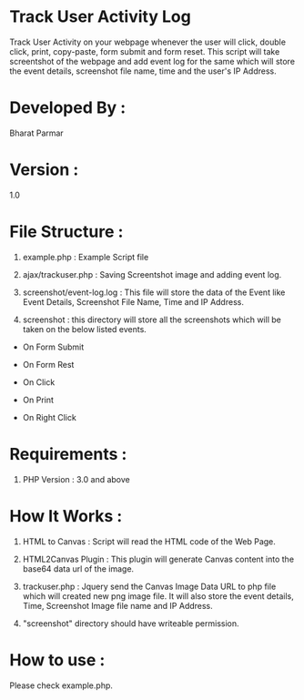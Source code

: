 # Track User Activity Log

Track User Activity on your webpage whenever the user will click, double click, print, copy-paste, form submit and form reset.
This script will take screentshot of the webpage and add event log for the same which will store the event details, screenshot file name, time and the user's IP Address.

# Developed By : 
Bharat Parmar

# Version : 
1.0

# File Structure :
1) example.php  : Example Script file 

2) ajax/trackuser.php : Saving Screentshot image and adding event log.

3) screenshot/event-log.log : This file will store the data of the Event like Event Details, Screenshot File Name, Time and IP Address.

4) screenshot : this directory will store all the screenshots which will be taken on the below listed events.

- On Form Submit

- On Form Rest

- On Click 

- On Print

- On Right Click


# Requirements : 
1) PHP Version : 3.0 and above

# How It Works :

1) HTML to Canvas : Script will read the HTML code of the Web Page. 

2) HTML2Canvas Plugin : This plugin will generate Canvas content into the base64 data url of the image.

3) trackuser.php : Jquery send the Canvas Image Data URL to php file which will created new png image file. It will also store the event details, Time, Screenshot Image file name and IP Address.

4) "screenshot" directory should have writeable permission.

# How to use : 
Please check example.php.


